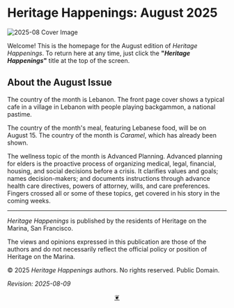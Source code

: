 # Heritage Happenings: August 2025

![2025-08 Cover Image](https://heritage-happenings.github.io/Blog/2025/08/08-august-cover.jpg)

Welcome! This is the homepage for the August edition of _Heritage Happenings_. To return here at any time, just click the **"_Heritage Happenings_"** title at the top of the screen.

## About the August Issue

The country of the month is Lebanon. The front page cover shows a typical cafe in a village in Lebanon with people playing backgammon, a national pastime.

The country of the month's meal, featuring Lebanese food, will be on August 15. The country of the month is _Caramel_, which has already been shown.

The wellness topic of the month is Advanced Planning. Advanced planning for elders is the proactive process of organizing medical, legal, financial, housing, and social decisions before a crisis. It clarifies values and goals; names decision-makers; and documents instructions through advance health care directives, powers of attorney, wills, and care preferences. Fingers crossed all or some of these topics, get covered in his story in the coming weeks.


***

_Heritage Happenings_ is published by the residents of Heritage on the Marina, San Francisco.

The views and opinions expressed in this publication are those of the authors and do not necessarily reflect the official policy or position of Heritage on the Marina.

&copy; 2025 _Heritage Happenings_ authors. No rights reserved. Public Domain.

_Revision: 2025-08-09_

<center title="Scroll to top"><a class="a-dingbat" href="javascript:window.scrollTo(0,0);"> ❦ </a></center>
